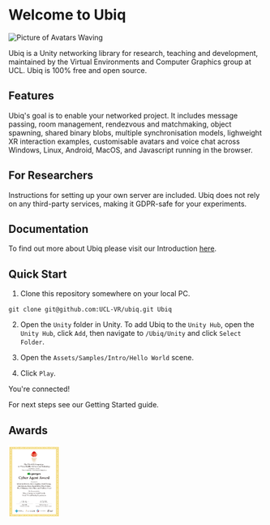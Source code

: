 # Welcome to Ubiq

![Picture of Avatars Waving](Documentation/docs/images/0f1c2fc3-2615-4f15-93c4-7533af6697eb.png)

Ubiq is a Unity networking library for research, teaching and development, maintained by the Virtual Environments and Computer Graphics group at UCL.
Ubiq is 100% free and open source.

## Features

Ubiq's goal is to enable your networked project. It includes message passing, room management, rendezvous and matchmaking, object spawning, shared binary blobs, multiple synchronisation models, lighweight XR interaction examples, customisable avatars and voice chat across Windows, Linux, Android, MacOS, and Javascript running in the browser.

## For Researchers

Instructions for setting up your own server are included. Ubiq does not rely on any third-party services, making it GDPR-safe for your experiments.

## Documentation

To find out more about Ubiq please visit our Introduction [here](https://ucl-vr.github.io/ubiq/).

## Quick Start

1. Clone this repository somewhere on your local PC.

```
git clone git@github.com:UCL-VR/ubiq.git Ubiq
```

2. Open the `Unity` folder in Unity. To add Ubiq to the `Unity Hub`, open the `Unity Hub`, click `Add`, then navigate to `/Ubiq/Unity` and click `Select Folder`.

3. Open the `Assets/Samples/Intro/Hello World` scene.

4. Click `Play`.

You're connected!

For next steps see our Getting Started guide.

## Awards

<img src="Documentation/docs/images/8e9dfe00-e9d5-4980-8373-e264c7f4c1e1.png" width=20%/>
